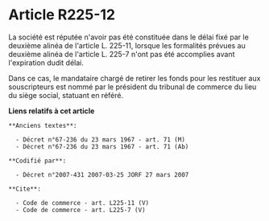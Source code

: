 # Article R225-12

La société est réputée n'avoir pas été constituée dans le délai fixé par le deuxième alinéa de l'article L. 225-11, lorsque
les formalités prévues au deuxième alinéa de l'article L. 225-7 n'ont pas été accomplies avant l'expiration dudit délai. 

Dans ce cas, le mandataire chargé de retirer les fonds pour les restituer aux souscripteurs est nommé par le président du
tribunal de commerce du lieu du siège social, statuant en référé.

**Liens relatifs à cet article**

	**Anciens textes**:

	  - Décret n°67-236 du 23 mars 1967 - art. 71 (M)
	  - Décret n°67-236 du 23 mars 1967 - art. 71 (Ab)

	**Codifié par**:

	  - Décret n°2007-431 2007-03-25 JORF 27 mars 2007

	**Cite**:

	  - Code de commerce - art. L225-11 (V)
	  - Code de commerce - art. L225-7 (V)
